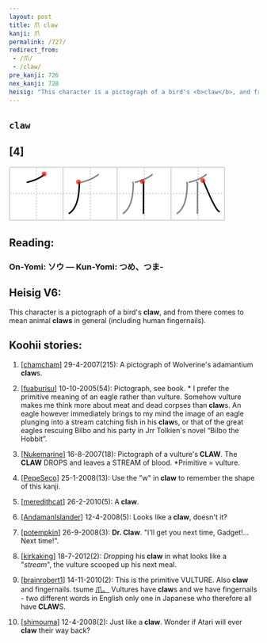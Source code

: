 ```yaml
---
layout: post
title: 爪 claw
kanji: 爪
permalink: /727/
redirect_from:
 - /爪/
 - /claw/
pre_kanji: 726
nex_kanji: 728
heisig: "This character is a pictograph of a bird's <b>claw</b>, and from there comes to mean animal <b>claws</b> in general (including human fingernails)."
---
```


## `claw`

## [4]

<div class="stroke"><img src="../images/E788AA.png" /></div>

## Reading:

### On-Yomi: ソウ &mdash; Kun-Yomi: つめ、つま-

## Heisig V6:

This character is a pictograph of a bird's <b>claw</b>, and from there comes to mean animal <b>claws</b> in general (including human fingernails).

## Koohii stories:

1) [<a href="http://kanji.koohii.com/profile/chamcham">chamcham</a>] 29-4-2007(215): A pictograph of Wolverine&#039;s adamantium<strong> claw</strong>s.

2) [<a href="http://kanji.koohii.com/profile/fuaburisu">fuaburisu</a>] 10-10-2005(54): Pictograph, see book. * I prefer the primitive meaning of an eagle rather than vulture. Somehow vulture makes me think more about meat and dead corpses than<strong> claw</strong>s. An eagle however immediately brings to my mind the image of an eagle plunging into a stream catching fish in his<strong> claw</strong>s, or that of the great eagles rescuing Bilbo and his party in Jrr Tolkien&#039;s novel “Bilbo the Hobbit”.

3) [<a href="http://kanji.koohii.com/profile/Nukemarine">Nukemarine</a>] 16-8-2007(18): Pictograph of a vulture&#039;s<strong> CLAW</strong>. The<strong> CLAW</strong> DROPS and leaves a STREAM of blood. *Primitive = vulture.

4) [<a href="http://kanji.koohii.com/profile/PepeSeco">PepeSeco</a>] 25-1-2008(13): Use the &quot;w&quot; in<strong> claw</strong> to remember the shape of this kanji.

5) [<a href="http://kanji.koohii.com/profile/meredithcat">meredithcat</a>] 26-2-2010(5): A<strong> claw</strong>.

6) [<a href="http://kanji.koohii.com/profile/AndamanIslander">AndamanIslander</a>] 12-4-2008(5): Looks like a<strong> claw</strong>, doesn&#039;t it?

7) [<a href="http://kanji.koohii.com/profile/potempkin">potempkin</a>] 26-9-2008(3): <strong>Dr.<strong> Claw</strong></strong>. &quot;I&#039;ll get you next time, Gadget!... Next time!&quot;.

8) [<a href="http://kanji.koohii.com/profile/kirkaking">kirkaking</a>] 18-7-2012(2): <em>Drop</em>ping his<strong> claw</strong> in what looks like a &quot;<em>stream</em>&quot;, the vulture scooped up his next meal.

9) [<a href="http://kanji.koohii.com/profile/brainrobert1">brainrobert1</a>] 14-11-2010(2): This is the primitive VULTURE. Also<strong> claw</strong> and fingernails. tsume <a href="midori://search?text=爪。">爪。</a> Vultures have<strong> claw</strong>s and we have fingernails - two different words in English only one in Japanese who therefore all have<strong> CLAW</strong>S.

10) [<a href="http://kanji.koohii.com/profile/shimouma">shimouma</a>] 12-4-2008(2): Just like a<strong> claw</strong>. Wonder if Atari will ever<strong> claw</strong> their way back?
